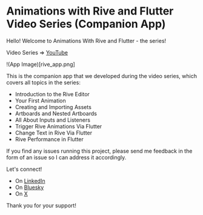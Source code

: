 # Animations with Rive and Flutter Video Series (Companion App)

Hello! Welcome to Animations With Rive and Flutter - the series!

Video Series => [YouTube](https://www.youtube.com/playlist?list=PL8NTBhIXP2gERbpgjibkJwHBfCPi7GOAs)

!(App Image)[rive_app.png]

This is the companion app that we developed during the video series, which covers all topics in the series:

- Introduction to the Rive Editor
- Your First Animation
- Creating and Importing Assets
- Artboards and Nested Artboards
- All About Inputs and Listeners
- Trigger Rive Animations Via Flutter
- Change Text in Rive Via Flutter
- Rive Performance in Flutter

If you find any issues running this project, please send me feedback in the form of an issue so I can address it accordingly.

Let's connect!
- On [LinkedIn](https://www.linkedin.com/in/roman-jaquez-8941a424/)
- On [Bluesky](https://bsky.app/profile/romanjaquez.bsky.social)
- On [X](https://x.com/drcoderz)

Thank  you for your support!